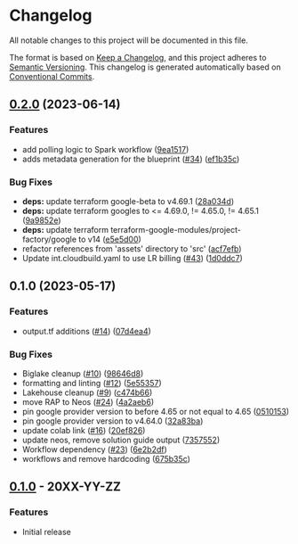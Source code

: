 # Changelog

All notable changes to this project will be documented in this file.

The format is based on
[Keep a Changelog](https://keepachangelog.com/en/1.0.0/),
and this project adheres to
[Semantic Versioning](https://semver.org/spec/v2.0.0.html).
This changelog is generated automatically based on [Conventional Commits](https://www.conventionalcommits.org/en/v1.0.0/).

## [0.2.0](https://github.com/GoogleCloudPlatform/terraform-google-analytics-lakehouse/compare/v0.1.0...v0.2.0) (2023-06-14)


### Features

* add polling logic to Spark workflow ([9ea1517](https://github.com/GoogleCloudPlatform/terraform-google-analytics-lakehouse/commit/9ea151703ccdfb13998d1220f29885a55aeae547))
* adds metadata generation for the blueprint ([#34](https://github.com/GoogleCloudPlatform/terraform-google-analytics-lakehouse/issues/34)) ([ef1b35c](https://github.com/GoogleCloudPlatform/terraform-google-analytics-lakehouse/commit/ef1b35cf28d897cae3beff4dd4200617be902d20))


### Bug Fixes

* **deps:** update terraform google-beta to v4.69.1 ([28a034d](https://github.com/GoogleCloudPlatform/terraform-google-analytics-lakehouse/commit/28a034d2115a0982ed3b5df02e7f91be696e8e33))
* **deps:** update terraform googles to &lt;= 4.69.0, != 4.65.0, != 4.65.1 ([9a9852e](https://github.com/GoogleCloudPlatform/terraform-google-analytics-lakehouse/commit/9a9852e7084ae0d3e0699437ea8ec78817f33104))
* **deps:** update terraform terraform-google-modules/project-factory/google to v14 ([e5e5d00](https://github.com/GoogleCloudPlatform/terraform-google-analytics-lakehouse/commit/e5e5d00774ee5f7881b799fbb4ad435094b3087c))
* refactor references from 'assets' directory to 'src' ([acf7efb](https://github.com/GoogleCloudPlatform/terraform-google-analytics-lakehouse/commit/acf7efba619230102e7691778ab69e47facc27aa))
* Update int.cloudbuild.yaml to use LR billing ([#43](https://github.com/GoogleCloudPlatform/terraform-google-analytics-lakehouse/issues/43)) ([1d0ddc7](https://github.com/GoogleCloudPlatform/terraform-google-analytics-lakehouse/commit/1d0ddc78ec473c7ca2c0863a9abdf1da2edc15f7))

## 0.1.0 (2023-05-17)


### Features

* output.tf additions ([#14](https://github.com/GoogleCloudPlatform/terraform-google-analytics-lakehouse/issues/14)) ([07d4ea4](https://github.com/GoogleCloudPlatform/terraform-google-analytics-lakehouse/commit/07d4ea4afd488c5df6899529fb60556a93aaaca7))


### Bug Fixes

* Biglake cleanup ([#10](https://github.com/GoogleCloudPlatform/terraform-google-analytics-lakehouse/issues/10)) ([98646d8](https://github.com/GoogleCloudPlatform/terraform-google-analytics-lakehouse/commit/98646d8f305554749f5afd7ab46e790f97d527fd))
* formatting and linting ([#12](https://github.com/GoogleCloudPlatform/terraform-google-analytics-lakehouse/issues/12)) ([5e55357](https://github.com/GoogleCloudPlatform/terraform-google-analytics-lakehouse/commit/5e553573532115bd7888600dc0c1565f79ef5b53))
* Lakehouse cleanup ([#9](https://github.com/GoogleCloudPlatform/terraform-google-analytics-lakehouse/issues/9)) ([c474b66](https://github.com/GoogleCloudPlatform/terraform-google-analytics-lakehouse/commit/c474b665018babe96ab897a1a338b703ac0a3b95))
* move RAP to Neos ([#24](https://github.com/GoogleCloudPlatform/terraform-google-analytics-lakehouse/issues/24)) ([4a2aeb6](https://github.com/GoogleCloudPlatform/terraform-google-analytics-lakehouse/commit/4a2aeb60a32f4bc79d08f008ad69bf2bc03a3792))
* pin google provider version to before 4.65 or not equal to 4.65 ([0510153](https://github.com/GoogleCloudPlatform/terraform-google-analytics-lakehouse/commit/0510153a1849ff5f134a28cb7569f2970c142e93))
* pin google provider version to v4.64.0 ([32a83ba](https://github.com/GoogleCloudPlatform/terraform-google-analytics-lakehouse/commit/32a83bac28f6c50de009d15333cc3ac61fc5be0a))
* update colab link ([#16](https://github.com/GoogleCloudPlatform/terraform-google-analytics-lakehouse/issues/16)) ([20ef826](https://github.com/GoogleCloudPlatform/terraform-google-analytics-lakehouse/commit/20ef8266bd0c70f35625008c3806a33099ded396))
* update neos, remove solution guide output ([7357552](https://github.com/GoogleCloudPlatform/terraform-google-analytics-lakehouse/commit/735755295278b6c89cc9dbbe811f109bf96d8b52))
* Workflow dependency ([#23](https://github.com/GoogleCloudPlatform/terraform-google-analytics-lakehouse/issues/23)) ([6e2b2df](https://github.com/GoogleCloudPlatform/terraform-google-analytics-lakehouse/commit/6e2b2df7eba67ac2403da0a80c85a5ae99e067e9))
* workflows and remove hardcoding ([675b35c](https://github.com/GoogleCloudPlatform/terraform-google-analytics-lakehouse/commit/675b35ce15db043204dd4bcfaa73faffe2933164))

## [0.1.0](https://github.com/terraform-google-modules/terraform-google-/releases/tag/v0.1.0) - 20XX-YY-ZZ

### Features

- Initial release

[0.1.0]: https://github.com/terraform-google-modules/terraform-google-/releases/tag/v0.1.0
